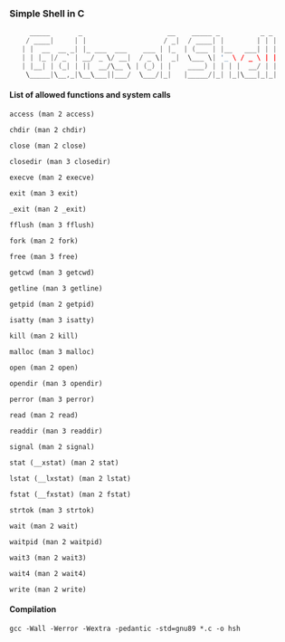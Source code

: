 ### Simple Shell in C

```c
     _____       _                     __    _____ _          _ _ 
    / ____|     | |                   / _|  / ____| |        | | |
   | |  __  __ _| |_ ___  ___    ___ | |_  | (___ | |__   ___| | |
   | | |_ |/ _` | __/ _ \/ __|  / _ \|  _|  \___ \| '_ \ / _ \ | |
   | |__| | (_| | ||  __/\__ \ | (_) | |    ____) | | | |  __/ | |
    \_____|\__,_|\__\___||___/  \___/|_|   |_____/|_| |_|\___|_|_|
```


#### List of allowed functions and system calls


```
access (man 2 access)
```
```
chdir (man 2 chdir)
```
```
close (man 2 close)
```
```
closedir (man 3 closedir)
```
```
execve (man 2 execve)
```
```
exit (man 3 exit)
```
```
_exit (man 2 _exit)
```
```
fflush (man 3 fflush)
```
```
fork (man 2 fork)
```
```
free (man 3 free)
```
```
getcwd (man 3 getcwd)
```
```
getline (man 3 getline)
```
```
getpid (man 2 getpid)
```
```
isatty (man 3 isatty)
```
```
kill (man 2 kill)
```
```
malloc (man 3 malloc)
```
```
open (man 2 open)
```
```
opendir (man 3 opendir)
```
```
perror (man 3 perror)
```
```
read (man 2 read)
```
```
readdir (man 3 readdir)
```
```
signal (man 2 signal)
```
```
stat (__xstat) (man 2 stat)
```
```
lstat (__lxstat) (man 2 lstat)
```
```
fstat (__fxstat) (man 2 fstat)
```
```
strtok (man 3 strtok)
```
```
wait (man 2 wait)
```
```
waitpid (man 2 waitpid)
```
```
wait3 (man 2 wait3)
```
```
wait4 (man 2 wait4)
```
```
write (man 2 write)
```

#### Compilation

```
gcc -Wall -Werror -Wextra -pedantic -std=gnu89 *.c -o hsh
```
